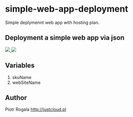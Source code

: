 # simple-web-app-deployment

Simple deplymennt web app with hosting plan.

## Deployment a simple web app via json

<a href="https://portal.azure.com/#create/Microsoft.Template/uri/https://raw.githubusercontent.com/RogalaPiotr/JustCloudPublic/master/simple-web-app-dpeloyment/azuredeploy.json" target="_blank">
    <img src="http://azuredeploy.net/deploybutton.png"/>
</a>
<a href="http://armviz.io/#/?load=https://raw.githubusercontent.com/RogalaPiotr/JustCloudPublic/master/simple-web-app-dpeloyment/azuredeploy.json" target="_blank">
    <img src="http://armviz.io/visualizebutton.png"/>
</a>

## Variables
1. skuName
2. webSiteName

## Author
Piotr Rogala
http://justcloud.pl